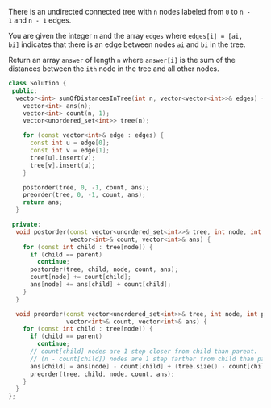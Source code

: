 There is an undirected connected tree with `n` nodes labeled from `0` to `n - 1` and `n - 1` edges.

You are given the integer `n` and the array `edges` where `edges[i] = [ai, bi]` indicates that there is an edge between nodes `ai` and `bi` in the tree.

Return an array `answer` of length `n` where `answer[i]` is the sum of the distances between the `ith` node in the tree and all other nodes.

```cpp
class Solution {
 public:
  vector<int> sumOfDistancesInTree(int n, vector<vector<int>>& edges) {
    vector<int> ans(n);
    vector<int> count(n, 1);
    vector<unordered_set<int>> tree(n);

    for (const vector<int>& edge : edges) {
      const int u = edge[0];
      const int v = edge[1];
      tree[u].insert(v);
      tree[v].insert(u);
    }

    postorder(tree, 0, -1, count, ans);
    preorder(tree, 0, -1, count, ans);
    return ans;
  }

 private:
  void postorder(const vector<unordered_set<int>>& tree, int node, int parent,
                 vector<int>& count, vector<int>& ans) {
    for (const int child : tree[node]) {
      if (child == parent)
        continue;
      postorder(tree, child, node, count, ans);
      count[node] += count[child];
      ans[node] += ans[child] + count[child];
    }
  }

  void preorder(const vector<unordered_set<int>>& tree, int node, int parent,
                vector<int>& count, vector<int>& ans) {
    for (const int child : tree[node]) {
      if (child == parent)
        continue;
      // count[child] nodes are 1 step closer from child than parent.
      // (n - count[child]) nodes are 1 step farther from child than parent.
      ans[child] = ans[node] - count[child] + (tree.size() - count[child]);
      preorder(tree, child, node, count, ans);
    }
  }
};
```